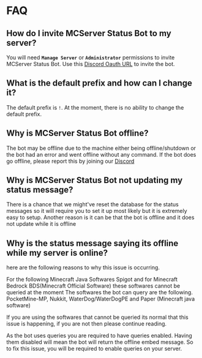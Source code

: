 # FAQ

## How do I invite MCServer Status Bot to my server?

You will need **`Manage Server`** or **`Administrator`** permissions to invite MCServer Status Bot. Use this [Discord Oauth URL](https://discord.com/api/oauth2/authorize?client_id=878374018099597392&permissions=18432&scope=bot) to invite the bot.

## What is the default prefix and how can I change it?

The default prefix is `!`. At the moment, there is no ability to change the default prefix.

## Why is MCServer Status Bot offline?

The bot may be offline due to the machine either being offline/shutdown or the bot had an error and went offline without any command. 
If the bot does go offline, please report this by joining our [Discord](https://discord.gg/jWFB56RqUN)

## Why is MCServer Status Bot not updating my status message?

There is a chance that we might've reset the database for the status messages so it will require you to set it up most likely but it is extremely easy to setup.
Another reason is it can be that the bot is offline and it does not update while it is offline

## Why is the status message saying its offline while my server is online? 

here are the following reasons to why this issue is occurring.

For the following Minecraft Java Softwares Spigot and for Minecraft Bedrock BDS(Minecraft Official Software) these softwares cannot be queried at the moment
The softwares the bot can query are the following. PocketMine-MP, Nukkit, WaterDog/WaterDogPE and Paper (Minecraft java software)

If you are using the softwares that cannot be queried its normal that this issue is happening, if you are not then please continue reading.

As the bot uses queries you are required to have queries enabled. Having them disabled will mean the bot will return the offline embed message. 
So to fix this issue, you will be required to enable queries on your server.
